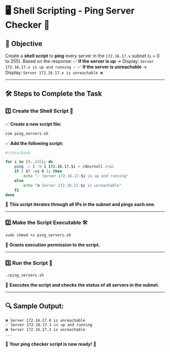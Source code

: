 # 🖥️ Shell Scripting - Ping Server Checker 🚀

## 🎯 Objective
Create a **shell script** to **ping** every server in the `172.16.17.x` subnet (`x` = 0 to 255). Based on the response:
✅ **If the server is up** → Display: `Server 172.16.17.x is up and running ✅`
✅ **If the server is unreachable** → Display: `Server 172.16.17.x is unreachable ❌`

---

## 🛠 Steps to Complete the Task

### 1️⃣ Create the Shell Script 📜
✅ **Create a new script file:**
```bash
vim ping_servers.sh
```
✅ **Add the following script:**
```bash
#!/bin/bash

for i in {0..255}; do
    ping -c 1 -W 1 172.16.17.$i > /dev/null 2>&1
    if [ $? -eq 0 ]; then
        echo "✅ Server 172.16.17.$i is up and running"
    else
        echo "❌ Server 172.16.17.$i is unreachable"
    fi
done
```
📌 **This script iterates through all IPs in the subnet and pings each one.**

---

### 2️⃣ Make the Script Executable 🛠️
```bash
sudo chmod +x ping_servers.sh
```
📌 **Grants execution permission to the script.**

---

### 3️⃣ Run the Script 🚀
```bash
./ping_servers.sh
```
📌 **Executes the script and checks the status of all servers in the subnet.**

---

## 🔍 Sample Output:
```bash
❌ Server 172.16.17.0 is unreachable
✅ Server 172.16.17.1 is up and running
❌ Server 172.16.17.2 is unreachable
...
```

🎉 **Your ping checker script is now ready!** 🚀

